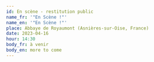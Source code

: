 ```yaml
---
id: En scène - restitution public
name_fr: '"En Scène !"'
name_en: '"En Scène !"'
place: Abbaye de Royaumont (Asnières-sur-Oise, France)
date: 2023-04-16
hour: 14:30
body_fr: à venir
body_en: more to come
---
```


